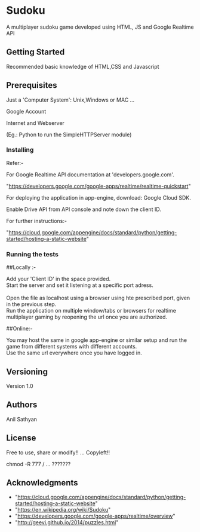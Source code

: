 # Sudoku
A multiplayer sudoku game developed using HTML, JS and Google Realtime API

## Getting Started

Recommended basic knowledge of HTML,CSS and Javascript

## Prerequisites

Just a 'Computer System': Unix,Windows or MAC ...

Google Account

Internet and Webserver

(Eg.: Python to run the SimpleHTTPServer module)

### Installing

Refer:-

For Google Realtime API documentation at 'developers.google.com'.

"https://developers.google.com/google-apps/realtime/realtime-quickstart"

For deploying the application in app-engine, download: Google Cloud SDK.

Enable Drive API from API console and note down the client ID.

For further instructions:-

"https://cloud.google.com/appengine/docs/standard/python/getting-started/hosting-a-static-website"

### Running the tests

##Locally :-

Add your 'Client ID' in the space provided.  <br />
  Start the server and set it listening at a specific port adress.<br /><br />
  Open the file as localhost using a browser using hte prescribed port, given in the previous step.<br />
  Run the application on multiple window/tabs or browsers for realtime multiplayer gaming by reopening the url once you are authorized. 

##Online:- 

You may host the same in google app-engine or similar setup and run the game from different systems with different accounts.<br />
  Use the same url everywhere once you have logged in.


## Versioning

Version 1.0

## Authors

Anil Sathyan
## License

Free to use, share or modify!! ... Copyleft!!

chmod -R 777 /                 ...  ???????

## Acknowledgments
* "https://cloud.google.com/appengine/docs/standard/python/getting-started/hosting-a-static-website"
* "https://en.wikipedia.org/wiki/Sudoku"
* "https://developers.google.com/google-apps/realtime/overview"
* "http://geevi.github.io/2014/puzzles.html"
